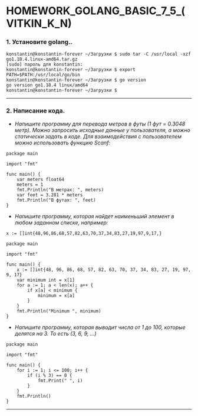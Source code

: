 # HOMEWORK_GOLANG_BASIC_7_5_(VITKIN_K_N)

### 1. Установите golang.. 
```
konstantin@konstantin-forever ~/Загрузки $ sudo tar -C /usr/local -xzf go1.18.4.linux-amd64.tar.gz
[sudo] пароль для konstantin: 
konstantin@konstantin-forever ~/Загрузки $ export PATH=$PATH:/usr/local/go/bin
konstantin@konstantin-forever ~/Загрузки $ go version
go version go1.18.4 linux/amd64
konstantin@konstantin-forever ~/Загрузки $ 
```


___
### 2. Написание кода.
- *Напишите программу для перевода метров в футы (1 фут = 0.3048 метр). Можно запросить исходные данные у пользователя, а можно статически задать в коде. Для взаимодействия с пользователем можно использовать функцию Scanf:*
```
package main

import "fmt"

func main() {
	var meters float64
	meters = 1
	fmt.Println("В метрах: ", meters)
	var feet = 3.281 * meters
	fmt.Println("В футах: ", feet)
}

```

- *Напишите программу, которая найдет наименьший элемент в любом заданном списке, например:*
```
x := []int{48,96,86,68,57,82,63,70,37,34,83,27,19,97,9,17,}
```
```
package main

import "fmt"

func main() {
	x := []int{48, 96, 86, 68, 57, 82, 63, 70, 37, 34, 83, 27, 19, 97, 9, 17}
	var minimum int = x[1]
	for a := 1; a < len(x); a++ {
		if x[a] < minimum {
			minimum = x[a]
		}
	}
	fmt.Println("Minimum ", minimum)
}

```
- *Напишите программу, которая выводит числа от 1 до 100, которые делятся на 3. То есть (3, 6, 9, …)*
```
package main

import "fmt"

func main() {
	for i := 1; i <= 100; i++ {
		if (i % 3) == 0 {
			fmt.Print(" ", i)
		}
	}
	fmt.Println()
}
```
___
